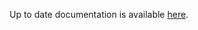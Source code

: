 <!-- DO NOT EDIT THIS FILE MANUALLY -->
<!-- Please read https://github.com/linuxserver/docker-rdesktop/blob/fedora-kde/.github/CONTRIBUTING.md -->
Up to date documentation is available [here](https://github.com/linuxserver/docker-rdesktop/blob/master/README.md).
